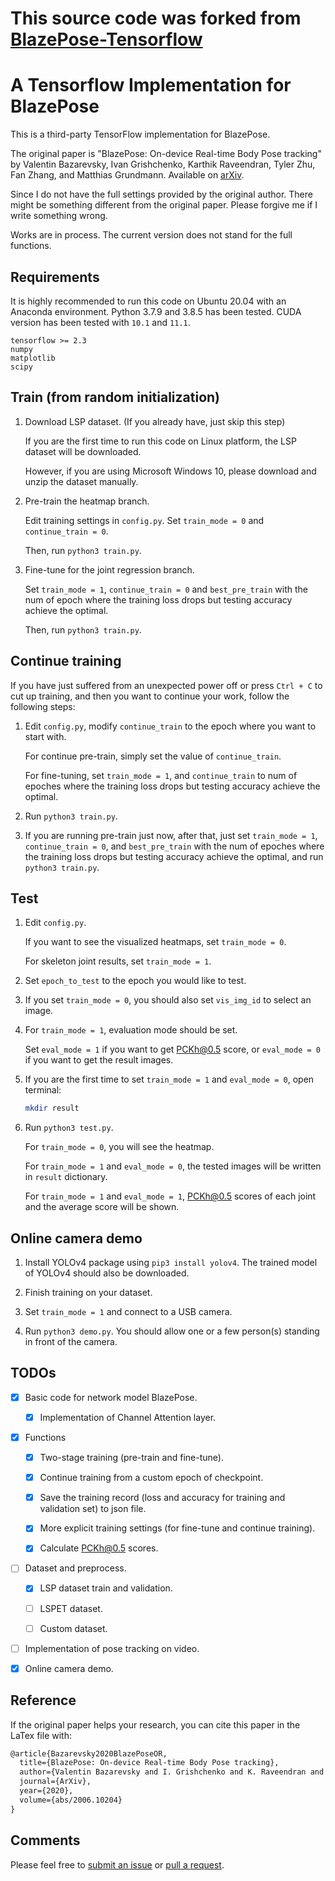 # This source code was forked from [BlazePose-Tensorflow](https://github.com/jiang-du/BlazePose-tensorflow)

# A Tensorflow Implementation for BlazePose

This is a third-party TensorFlow implementation for BlazePose.

The original paper is "BlazePose: On-device Real-time Body Pose tracking" by Valentin Bazarevsky, Ivan Grishchenko, Karthik Raveendran, Tyler Zhu, Fan Zhang, and Matthias Grundmann. Available on [arXiv](https://arxiv.org/abs/2006.10204).

Since I do not have the full settings provided by the original author. There might be something different from the original paper. Please forgive me if I write something wrong.

Works are in process. The current version does not stand for the full functions.

## Requirements

It is highly recommended to run this code on Ubuntu 20.04 with an Anaconda environment. Python 3.7.9 and 3.8.5 has been tested. CUDA version has been tested with `10.1` and `11.1`.

```
tensorflow >= 2.3
numpy
matplotlib
scipy
```

## Train (from random initialization)

1. Download LSP dataset. (If you already have, just skip this step)

    If you are the first time to run this code on Linux platform, the LSP dataset will be downloaded.
    
    However, if you are using Microsoft Windows 10, please download and unzip the dataset manually.

2. Pre-train the heatmap branch.

    Edit training settings in `config.py`. Set `train_mode = 0` and `continue_train = 0`.

    Then, run `python3 train.py`.

3. Fine-tune for the joint regression branch.

    Set `train_mode = 1`, `continue_train = 0` and `best_pre_train` with the num of epoch where the training loss drops but testing accuracy achieve the optimal.

    Then, run `python3 train.py`.

## Continue training

If you have just suffered from an unexpected power off or press `Ctrl + C` to cut up training, and then you want to continue your work, follow the following steps:

1. Edit `config.py`, modify `continue_train` to the epoch where you want to start with.

    For continue pre-train, simply set the value of `continue_train`.
    
    For fine-tuning, set `train_mode = 1`, and `continue_train` to num of epoches where the training loss drops but testing accuracy achieve the optimal.

2. Run `python3 train.py`.

3. If you are running pre-train just now, after that, just set `train_mode = 1`, `continue_train = 0`, and `best_pre_train` with the num of epoches where the training loss drops but testing accuracy achieve the optimal, and run `python3 train.py`.

## Test

1. Edit `config.py`.

    If you want to see the visualized heatmaps, set `train_mode = 0`.
  
    For skeleton joint results, set `train_mode = 1`.

2. Set `epoch_to_test` to the epoch you would like to test.

3. If you set `train_mode = 0`, you should also set `vis_img_id` to select an image.

4. For `train_mode = 1`, evaluation mode should be set.

    Set `eval_mode = 1` if you want to get PCKh@0.5 score, or `eval_mode = 0` if you want to get the result images.

5. If you are the first time to set `train_mode = 1` and `eval_mode = 0`, open terminal:

    ```bash
    mkdir result
    ```

6. Run `python3 test.py`.

    For `train_mode = 0`, you will see the heatmap.

    For `train_mode = 1` and `eval_mode = 0`, the tested images will be written in `result` dictionary.

    For `train_mode = 1` and `eval_mode = 1`, PCKh@0.5 scores of each joint and the average score will be shown.

## Online camera demo

1. Install YOLOv4 package using `pip3 install yolov4`. The trained model of YOLOv4 should also be downloaded.

2. Finish training on your dataset.

3. Set `train_mode = 1` and connect to a USB camera.

4. Run `python3 demo.py`. You should allow one or a few person(s) standing in front of the camera.

## TODOs

- [x] Basic code for network model BlazePose.

    - [x] Implementation of Channel Attention layer.

- [x] Functions

    - [x] Two-stage training (pre-train and fine-tune).

    - [x] Continue training from a custom epoch of checkpoint.

    - [x] Save the training record (loss and accuracy for training and validation set) to json file.

    - [x] More explicit training settings (for fine-tune and continue training).
    
    - [x] Calculate PCKh@0.5 scores.

- [ ] Dataset and preprocess.

    - [x] LSP dataset train and validation.

    - [ ] LSPET dataset.

    - [ ] Custom dataset.

- [ ] Implementation of pose tracking on video.

- [x] Online camera demo.

## Reference

If the original paper helps your research, you can cite this paper in the LaTex file with:

```tex
@article{Bazarevsky2020BlazePoseOR,
  title={BlazePose: On-device Real-time Body Pose tracking},
  author={Valentin Bazarevsky and I. Grishchenko and K. Raveendran and Tyler Lixuan Zhu and Fangfang Zhang and M. Grundmann},
  journal={ArXiv},
  year={2020},
  volume={abs/2006.10204}
}
```

## Comments

Please feel free to [submit an issue](https://github.com/jiang-du/BlazePose-tensorflow/issues) or [pull a request](https://github.com/jiang-du/BlazePose-tensorflow/pulls).
